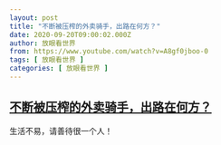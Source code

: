 ```yaml
---
layout: post
title: "不断被压榨的外卖骑手，出路在何方？"
date: 2020-09-20T09:00:02.000Z
author: 放眼看世界
from: https://www.youtube.com/watch?v=A8gf0jboo-0
tags: [ 放眼看世界 ]
categories: [ 放眼看世界 ]
---
```

<!--1600592402000-->
[不断被压榨的外卖骑手，出路在何方？](https://www.youtube.com/watch?v=A8gf0jboo-0)
------

<div>
生活不易，请善待很一个人！
</div>
